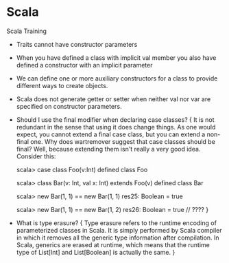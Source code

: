 # Scala
Scala Training

 * Traits cannot have constructor parameters
 * When you have defined a class with implicit val member you also have defined a constructor with an implicit parameter
 * We can define one or more auxiliary constructors for a class to provide different ways to create objects.
 * Scala does not generate getter or setter when neither val nor var are specified on constructor parameters.
 * Should I use the final modifier when declaring case classes? 
  {
 It is not redundant in the sense that using it does change things. 
 As one would expect, you cannot extend a final case class, but you can extend a non-final one. 
 Why does wartremover suggest that case classes should be final? 
 Well, because extending them isn't really a very good idea. Consider this:
   
   scala> case class Foo(v:Int)
   defined class Foo
   
   scala> class Bar(v: Int, val x: Int) extends Foo(v)
   defined class Bar
   
   scala> new Bar(1, 1) == new Bar(1, 1)
   res25: Boolean = true
   
   scala> new Bar(1, 1) == new Bar(1, 2)
   res26: Boolean = true
   // ????
  }
  * What is type erasure?
  {
  Type erasure refers to the runtime encoding of parameterized classes in Scala. 
  It is simply performed by Scala compiler in which it removes all the generic type information after compilation.
  In Scala, generics are erased at runtime, 
  which means that the runtime type of List[Int] and List[Boolean] is actually the same. 
  }